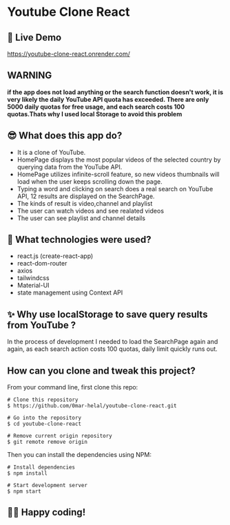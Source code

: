 # Youtube Clone React

## 📌  Live Demo
https://youtube-clone-react.onrender.com/

## WARNING
<strong> if the app does not load anything or the search function doesn't work, it is very likely the daily YouTube API quota has exceeded. There are only 5000 daily quotas for free usage, and each search costs 100 quotas.Thats why I used local Storage to avoid this problem</strong>

## 😎 What does this app do?

- It is a clone of YouTube.
- HomePage displays the most popular videos of the selected country by querying data from the YouTube API.
- HomePage utilizes infinite-scroll feature, so new videos thumbnails will load when the user keeps scrolling down the page.
- Typing a word and clicking on search does a real search on YouTube API, 12 results are displayed on the SearchPage.
- The kinds of result is video,channel and playlist
- The user can watch videos and see realated videos
- The user can see playlist and channel details

## 🚀 What technologies were used?

- react.js (create-react-app)
- react-dom-router
- axios
- tailwindcss
- Material-UI
- state management using Context API

## ✨ Why use localStorage to save query results from YouTube ?

In the process of development I needed to load the SearchPage again and again, as each search action costs 100 quotas, daily limit quickly runs out.

## How can you clone and tweak this project?

From your command line, first clone this repo:

```
# Clone this repository
$ https://github.com/0mar-helal/youtube-clone-react.git

# Go into the repository
$ cd youtube-clone-react

# Remove current origin repository
$ git remote remove origin

```

Then you can install the dependencies using NPM:

```
# Install dependencies
$ npm install

# Start development server
$ npm start
```
👨‍💻 Happy coding!
---

